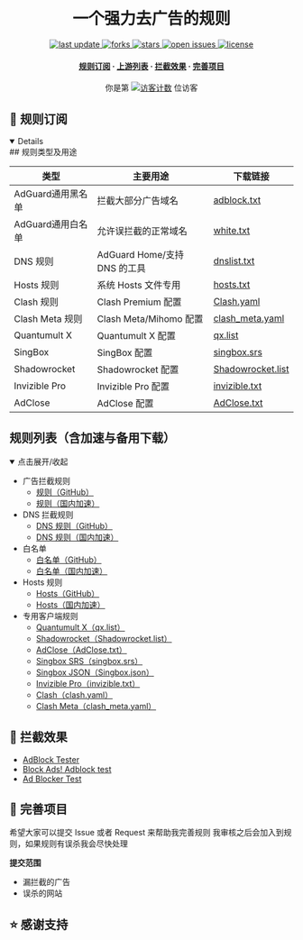 <div align="center">
<h1 align="center"><br>一个强力去广告的规则</h1>
<p>
  <a href="https://github.com/qq5460168/666">
    <img src="https://img.shields.io/github/last-commit/qq5460168/666?style=flat-square" alt="last update" />
  </a>
  <a href="https://github.com/qq5460168/666">
    <img src="https://img.shields.io/github/forks/qq5460168/666?style=flat-square" alt="forks" />
  </a>
  <a href="https://github.com/qq5460168/666">
    <img src="https://img.shields.io/github/stars/qq5460168/666?style=flat-square" alt="stars" />
  </a>
  <a href="https://github.com/qq5460168/666/issues/">
    <img src="https://img.shields.io/github/issues/qq5460168/666?style=flat-square" alt="open issues" />
  </a>
  <a href="https://github.com/qq5460168/666">
    <img src="https://img.shields.io/github/license/qq5460168/666?style=flat-square" alt="license" />
  </a>
</p>

<h4>
    <a href="#a">规则订阅</a>
  <span> · </span>
    <a href="#b">上游列表</a>
  <span> · </span>
    <a href="#c">拦截效果</a>
  <span> · </span>
    <a href="#d">完善项目</a>
  </h4>

</div>

<div align="center">
你是第 <a href="https://github.com/qq5460168/666"><img src="https://profile-counter.glitch.me/qq5460168-666/count.svg" alt="访客计数" /></a> 位访客
</div>
<h2 id="a">🎯 规则订阅</h2>


<details open>
## 规则类型及用途

| 类型             | 主要用途                       | 下载链接                                                                            |
|------------------|------------------------------|-------------------------------------------------------------------------------------|
| AdGuard通用黑名单       | 拦截大部分广告域名             | [adblock.txt](https://raw.githubusercontent.com/qq5460168/EasyAds/refs/heads/main/adblock.txt)     |
| AdGuard通用白名单       | 允许误拦截的正常域名           | [white.txt](https://raw.githubusercontent.com/qq5460168/EasyAds/refs/heads/main/allow.txt)     |
| DNS 规则         | AdGuard Home/支持 DNS 的工具   | [dnslist.txt](https://raw.githubusercontent.com/qq5460168/EasyAds/refs/heads/main/dns.txt)   |
| Hosts 规则       | 系统 Hosts 文件专用            | [hosts.txt](https://raw.githubusercontent.com/qq5460168/EasyAds/refs/heads/main/hosts.txt)       |
| Clash 规则       | Clash Premium 配置             | [Clash.yaml](https://raw.githubusercontent.com/qq5460168/EasyAds/refs/heads/main/clash.yaml) |
| Clash Meta 规则  | Clash Meta/Mihomo 配置         | [clash_meta.yaml](https://raw.githubusercontent.com/qq5460168/EasyAds/refs/heads/main/clash_meta.yaml) |
| Quantumult X     | Quantumult X 配置              | [qx.list](https://raw.githubusercontent.com/qq5460168/EasyAds/refs/heads/main/qx.list)           |
| SingBox          | SingBox 配置                   | [singbox.srs](https://raw.githubusercontent.com/qq5460168/EasyAds/refs/heads/main/singbox.srs)   |
| Shadowrocket     | Shadowrocket 配置              | [Shadowrocket.list](https://raw.githubusercontent.com/qq5460168/EasyAds/refs/heads/main/Shadowrocket.list) |
| Invizible Pro    | Invizible Pro 配置             | [invizible.txt](https://raw.githubusercontent.com/qq5460168/EasyAds/refs/heads/main/invizible.txt) |
| AdClose          | AdClose 配置                   | [AdClose.txt](https://raw.githubusercontent.com/qq5460168/EasyAds/refs/heads/main/AdClose.txt)   |


## 规则列表（含加速与备用下载）

<details open>
<summary>点击展开/收起</summary>

- 广告拦截规则  
  - [规则（GitHub）](https://raw.githubusercontent.com/qq5460168/EasyAds/refs/heads/main/rules.txt)
  - [规则（国内加速）](https://ghproxy.net/https://raw.githubusercontent.com/qq5460168/EasyAds/refs/heads/main/rules.txt)
- DNS 拦截规则  
  - [DNS 规则（GitHub）](https://raw.githubusercontent.com/qq5460168/EasyAds/refs/heads/main/dns.txt)
  - [DNS 规则（国内加速）](https://ghp.ci/https://raw.githubusercontent.com/qq5460168/EasyAds/refs/heads/main/dns.txt)
- 白名单  
  - [白名单（GitHub）](https://raw.githubusercontent.com/qq5460168/EasyAds/refs/heads/main/allow.txt)
  - [白名单（国内加速）](https://ghp.ci/https://raw.githubusercontent.com/qq5460168/EasyAds/refs/heads/main/allow.txt)
- Hosts 规则  
  - [Hosts（GitHub）](https://raw.githubusercontent.com/qq5460168/EasyAds/refs/heads/main/hosts.txt)
  - [Hosts（国内加速）](https://ghproxy.net/https://raw.githubusercontent.com/qq5460168/EasyAds/refs/heads/main/hosts.txt)
- 专用客户端规则  
  - [Quantumult X（qx.list）](https://raw.githubusercontent.com/qq5460168/EasyAds/refs/heads/main/qx.list)
  - [Shadowrocket（Shadowrocket.list）](https://raw.githubusercontent.com/qq5460168/EasyAds/refs/heads/main/Shadowrocket.list)
  - [AdClose（AdClose.txt）](https://raw.githubusercontent.com/qq5460168/EasyAds/refs/heads/main/AdClose.txt)
  - [Singbox SRS（singbox.srs）](https://raw.githubusercontent.com/qq5460168/EasyAds/refs/heads/main/singbox.srs)
  - [Singbox JSON（Singbox.json）](https://raw.githubusercontent.com/qq5460168/EasyAds/refs/heads/main/Singbox.json)
  - [Invizible Pro（invizible.txt）](https://raw.githubusercontent.com/qq5460168/EasyAds/refs/heads/main/invizible.txt)
  - [Clash（clash.yaml）](https://raw.githubusercontent.com/qq5460168/EasyAds/refs/heads/main/clash.yaml)
  - [Clash Meta（clash_meta.yaml）](https://raw.githubusercontent.com/qq5460168/EasyAds/refs/heads/main/clash_meta.yaml)

</details>
</details>

<h2 id="c">🚫 拦截效果</h2>

- [AdBlock Tester](https://adblock-tester.com)
- [Block Ads! Adblock test](https://blockads.fivefilters.org/)
- [Ad Blocker Test](https://d3ward.github.io/toolz/adblock.html)

<h2 id="d">💬 完善项目</h2>

希望大家可以提交 Issue 或者 Request 来帮助我完善规则 我审核之后会加入到规则，如果规则有误杀我会尽快处理

**提交范围**

- 漏拦截的广告
- 误杀的网站

## ⭐ 感谢支持


